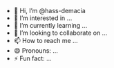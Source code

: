 - 👋 Hi, I’m @hass-demacia
- 👀 I’m interested in ...
- 🌱 I’m currently learning ...
- 💞️ I’m looking to collaborate on ...
- 📫 How to reach me ...
- 😄 Pronouns: ...
- ⚡ Fun fact: ...

<!---
hass-demacia/hass-demacia is a ✨ special ✨ repository because its `README.md` (this file) appears on your GitHub profile.
You can click the Preview link to take a look at your changes.
--->
